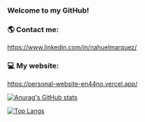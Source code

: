 ### Welcome to my GitHub!

### 🌎 Contact me:
https://www.linkedin.com/in/nahuelmarquez/

### 💻 My website:
https://personal-website-en44no.vercel.app/

[![Anurag's GitHub stats](https://github-readme-stats.vercel.app/api?username=en44no&hide=contribs,prs,issues&show_icons=true&theme=dracula)](https://github.com/anuraghazra/github-readme-stats)

[![Top Langs](https://github-readme-stats.vercel.app/api/top-langs/?username=anuraghazra&layout=compact)](https://github.com/anuraghazra/github-readme-stats)


